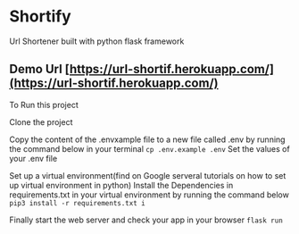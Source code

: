 # Shortify
Url Shortener built with python  flask framework

## Demo Url [https://url-shortif.herokuapp.com/](https://url-shortif.herokuapp.com/)

To Run this project 

Clone the project

Copy the content of the .envxample file to a new file called .env by running the command below in your terminal
`cp .env.example .env`
Set the values of your .env file

Set up a virtual environment(find on Google serveral tutorials on how to set up virtual environment in python)
Install the Dependencies in requirements.txt in your virtual environment by running the command below
` pip3 install -r requirements.txt i`

Finally start the web server and check your app in your browser
`flask run`
